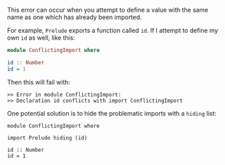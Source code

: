 This error can occur when you attempt to define a value with the same name as one which has already been imported.

For example, `Prelude` exports a function called `id`. If I attempt to define my own `id` as well, like this:

```purescript
module ConflictingImport where

id :: Number
id = 1
```

Then this will fail with:

```
>> Error in module ConflictingImport:
>> Declaration id conflicts with import ConflictingImport
```

One potential solution is to hide the problematic imports with a `hiding` list:

```
module ConflictingImport where

import Prelude hiding (id)

id :: Number
id = 1
```